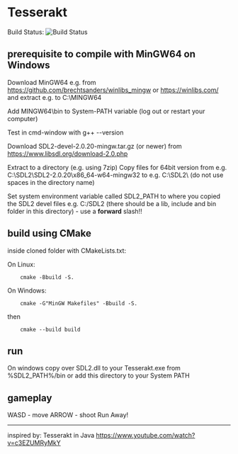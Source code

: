 # Tesserakt

Build Status: ![Build Status](https://github.com/Katzenviech/Tesserakt/workflows/build/badge.svg)

## prerequisite to compile with MinGW64 on Windows
Download MinGW64 e.g. from https://github.com/brechtsanders/winlibs_mingw or https://winlibs.com/ and extract e.g. to C:\MINGW64

Add MINGW64\bin to System-PATH variable (log out or restart your computer)

Test in cmd-window with g++ --version

Download SDL2-devel-2.0.20-mingw.tar.gz (or newer) from https://www.libsdl.org/download-2.0.php

Extract to a directory (e.g. using 7zip)
Copy files for 64bit version from e.g. C:\SDL2\SDL2-2.0.20\x86_64-w64-mingw32 to e.g. C:\SDL2\  (do not use spaces in the directory name)

Set system environment variable called SDL2_PATH to where you copied the SDL2 devel files
e.g. C:/SDL2 (there should be a lib, include and bin folder in this directory) - use a **forward** slash!!


## build using CMake
inside cloned folder with CMakeLists.txt:

On Linux:
```
    cmake -Bbuild -S.
```

On Windows:
```
    cmake -G"MinGW Makefiles" -Bbuild -S.
```

then
```
    cmake --build build
```

## run
On windows copy over SDL2.dll to your Tesserakt.exe from %SDL2_PATH%/bin or add this directory to your System PATH


## gameplay
WASD - move
ARROW - shoot
Run Away!


----
inspired by:
Tesserakt in Java https://www.youtube.com/watch?v=c3EZUMRyMkY
